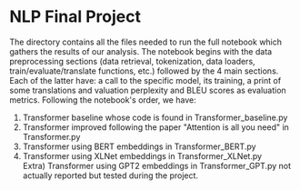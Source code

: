 # NLP Final Project

The directory contains all the files needed to run the full notebook which gathers the results of our analysis.
The notebook begins with the data preprocessing sections (data retrieval, tokenization, data loaders, train/evaluate/translate functions, etc.) followed by the 4 main sections. Each of the latter have: a call to the specific model, its training, a print of some translations and valuation perplexity and BLEU scores as evaluation metrics.
Following the notebook's order, we have:
1) Transformer baseline whose code is found in Transformer_baseline.py
2) Transformer improved following the paper "Attention is all you need" in Transformer.py
3) Transformer using BERT embeddings in Transformer_BERT.py
4) Transformer using XLNet embeddings in Transformer_XLNet.py \
Extra) Transformer using GPT2 embeddings in Transformer_GPT.py not actually reported but tested during the project.


